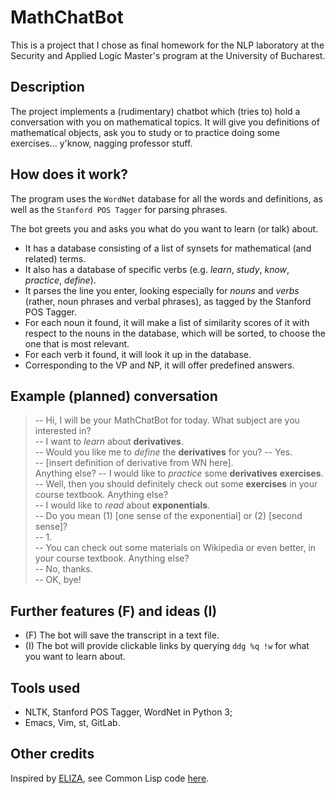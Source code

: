 # MathChatBot

This is a project that I chose as final homework for the NLP laboratory at the Security and Applied Logic Master's program at the University of Bucharest.

## Description
The project implements a (rudimentary) chatbot which (tries to) hold a conversation with you on mathematical topics. It will give you definitions of mathematical objects, ask you to study or to practice doing some exercises... y'know, nagging professor stuff.

## How does it work?
The program uses the `WordNet` database for all the words and definitions, as well as the `Stanford POS Tagger` for parsing phrases.

The bot greets you and asks you what do you want to learn (or talk) about.

- It has a database consisting of a list of synsets for mathematical (and related) terms. 
- It also has a database of specific verbs (e.g. *learn*, *study*, *know*, *practice*, *define*).
- It parses the line you enter, looking especially for *nouns* and *verbs* (rather, noun phrases and verbal phrases), as tagged by the Stanford POS Tagger.
- For each noun it found, it will make a list of similarity scores of it with respect to the nouns in the database, which will be sorted, to choose the one that is most relevant.
- For each verb it found, it will look it up in the database.
- Corresponding to the VP and NP, it will offer predefined answers.

## Example (planned) conversation
> -- Hi, I will be your MathChatBot for today. What subject are you interested in? <br />
> -- I want to *learn* about **derivatives**. <br />
> -- Would you like me to *define* the **derivatives** for you? 
> -- Yes. <br />
> -- [insert definition of derivative from WN here]. <br />
> Anything else?
> -- I would like to *practice* some **derivatives** **exercises**. <br />
> -- Well, then you should definitely check out some **exercises** in your course textbook.
> Anything else? <br />
> -- I would like to *read* about **exponentials**. <br />
> -- Do you mean (1) [one sense of the exponential] or (2) [second sense]? <br />
> -- 1. <br />
> -- You can check out some materials on Wikipedia or even better, in your course textbook.
> Anything else? <br />
> -- No, thanks. <br />
> -- OK, bye! <br />

## Further features (F) and ideas (I)
- (F) The bot will save the transcript in a text file.
- (I) The bot will provide clickable links by querying `ddg %q !w` for what you want to learn about.


## Tools used
- NLTK, Stanford POS Tagger, WordNet in Python 3;
- Emacs, Vim, st, GitLab.


## Other credits
Inspired by [ELIZA](https://en.wikipedia.org/wiki/ELIZA), see Common Lisp code [here](http://norvig.com/paip/eliza.lisp).
